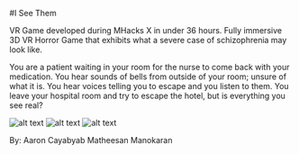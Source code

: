 #I See Them
 
VR Game developed during MHacks X in under 36 hours.
Fully immersive 3D VR Horror Game that exhibits what a severe case of schizophrenia may look like.
 
You are a patient waiting in your room for the nurse to come back with your medication. You hear sounds of bells from outside of your      room; unsure of what it is. You hear voices telling you to escape and you listen to them. You leave your hospital room and try to escape the hotel, but is everything you see real?

![alt text](https://challengepost-s3-challengepost.netdna-ssl.com/photos/production/software_photos/000/540/662/datas/gallery.jpg)
![alt text](https://challengepost-s3-challengepost.netdna-ssl.com/photos/production/software_photos/000/540/663/datas/gallery.jpg)
![alt text](https://challengepost-s3-challengepost.netdna-ssl.com/photos/production/software_photos/000/540/664/datas/gallery.jpg )

 
 By:
 Aaron Cayabyab
 Matheesan Manokaran
 

